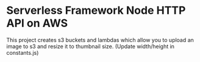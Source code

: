 <!--
title: 'AWS Lambda Image to Thumbnail processor in NodeJS'
description: 'This project creates s3 buckets and lambdas which allow you to upload an image to s3 and resize it to thumbnail size'
layout: Doc
framework: v3
platform: AWS
language: nodeJS
authorLink: 'https://github.com/serverless'
authorName: 'Serverless, inc.'
authorAvatar: 'https://avatars1.githubusercontent.com/u/13742415?s=200&v=4'
-->

# Serverless Framework Node HTTP API on AWS

This project creates s3 buckets and lambdas which allow you to upload an image to s3 and resize it to thumbnail size. (Update width/height in constants.js)
